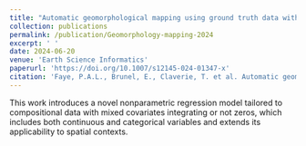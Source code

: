 ```yaml
---
title: "Automatic geomorphological mapping using ground truth data with coverage sampling and random forest algorithms. [Click here]"
collection: publications
permalink: /publication/Geomorphology-mapping-2024
excerpt: ' '
date: 2024-06-20
venue: 'Earth Science Informatics'
paperurl: 'https://doi.org/10.1007/s12145-024-01347-x'
citation: 'Faye, P.A.L., Brunel, E., Claverie, T. et al. Automatic geomorphological mapping using ground truth data with coverage sampling and random forest algorithms. Earth Sci Inform 17, 3715–3732 (2024)'
---
```


This work introduces a novel nonparametric regression model tailored to compositional data with mixed covariates integrating or not zeros, which includes both continuous and categorical variables and extends its applicability to spatial contexts. 
